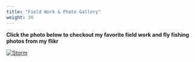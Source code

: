 ```yaml
---
title: "Field Work & Photo Gallery"
weight: 30
---
```

**Click the photo below to checkout my favorite field work and fly fishing photos from my flikr**

[![Storm](img/brandonhvc.jpg "Highland Valley Copper 2020")](https://www.flickr.com/photos/188881109@N08/albums/72157714633273313)